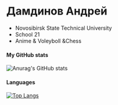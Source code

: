 # Дамдинов Андрей
- Novosibirsk State Technical University
- School 21
- Anime & Voleyboll &Chess
#### My GitHub stats
![Anurag's GitHub stats](https://github-readme-stats.vercel.app/api?username=Ulqiora&count_private=true&show_icons=true&theme=tokyonight&range=all_time)
#### Languages
[![Top Langs](https://github-readme-stats.vercel.app/api/top-langs/?username=Ulqiora)](https://github.com/anuraghazra/github-readme-stats)
